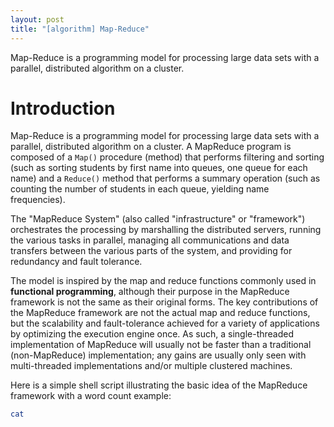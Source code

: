 ```yaml
---
layout: post
title: "[algorithm] Map-Reduce"
---
```


Map-Reduce is a programming model for processing large data sets with a parallel, distributed algorithm on a cluster.

# Introduction

Map-Reduce is a programming model for processing large data sets with a parallel, distributed algorithm on a cluster. A MapReduce program is composed of a `Map()` procedure (method) that performs filtering and sorting (such as sorting students by first name into queues, one queue for each name) and a `Reduce()` method that performs a summary operation (such as counting the number of students in each queue, yielding name frequencies).

The "MapReduce System" (also called "infrastructure" or "framework") orchestrates the processing by marshalling the distributed servers, running the various tasks in parallel, managing all communications and data transfers between the various parts of the system, and providing for redundancy and fault tolerance.

The model is inspired by the map and reduce functions commonly used in **functional programming**, although their purpose in the MapReduce framework is not the same as their original forms. The key contributions of the MapReduce framework are not the actual map and reduce functions, but the scalability and fault-tolerance achieved for a variety of applications by optimizing the execution engine once. As such, a single-threaded implementation of MapReduce will usually not be faster than a traditional (non-MapReduce) implementation; any gains are usually only seen with multi-threaded implementations and/or multiple clustered machines.

Here is a simple shell script illustrating the basic idea of the MapReduce framework with a word count example:

```bash
cat 
